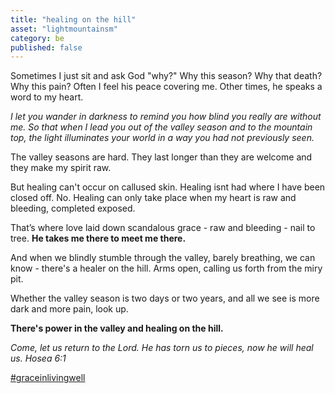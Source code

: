 ```yaml
---
title: "healing on the hill"
asset: "lightmountainsm" 
category: be
published: false
---
```


Sometimes I just sit and ask God "why?" Why this season? Why that death? Why this pain? Often I feel his peace covering me. Other times, he speaks a word to my heart.

_I let you wander in darkness to remind you how blind you really are without me. So that when I lead you out of the valley season and to the mountain top, the light illuminates your world in a way you had not previously seen._

The valley seasons are hard. They last longer than they are welcome and they make my spirit raw.

But healing can't occur on callused skin. Healing isnt had where I have been closed off. No. Healing can only take place when my heart is raw and bleeding, completed exposed.

That’s where love laid down scandalous grace - raw and bleeding - nail to tree. **He takes me there to meet me there.**

And when we blindly stumble through the valley, barely breathing, we can know - there's a healer on the hill. Arms open, calling us forth from the miry pit.

Whether the valley season is two days or two years, and all we see is more dark and more pain, look up.

**There's power in the valley and healing on the hill.**


_Come, let us return to the Lord. He has torn us to pieces, now he will heal us. Hosea 6:1_

[#graceinlivingwell](https://www.instagram.com/explore/tags/graceinlivingwell/)

